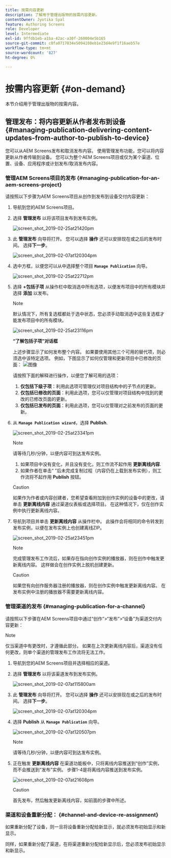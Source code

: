 ```yaml
---
title: 按需内容更新
description: 了解用于管理出版物的按需内容更新。
contentOwner: Jyotika Syal
feature: Authoring Screens
role: Developer
level: Intermediate
exl-id: 9ffdb1eb-a1ba-42ac-a30f-260004e5b165
source-git-commit: c0fa0717034e5094108eb1e23d4e9f1f16aeb57e
workflow-type: tm+mt
source-wordcount: '827'
ht-degree: 0%

---
```


# 按需内容更新 {#on-demand}

本节介绍用于管理出版物的按需内容。

## 管理发布：将内容更新从作者发布到设备 {#managing-publication-delivering-content-updates-from-author-to-publish-to-device}

您可以从AEM Screens发布和取消发布内容。 使用管理发布功能，您可以将内容更新从作者传输到设备。 您可以为整个AEM Screens项目或仅为某个渠道、位置、设备、应用程序或计划发布/取消发布内容。

### 管理AEM Screens项目的发布 {#managing-publication-for-an-aem-screens-project}

请按照以下步骤为AEM Screens项目从创作到发布到设备交付内容更新：

1. 导航到您的AEM Screens项目。
1. 选择 **管理发布** 以将该项目发布到发布实例。

   ![screen_shot_2019-02-25at21420pm](assets/screen_shot_2019-02-25at21420pm.png)

1. 此 **管理发布** 向导将打开。 您可以选择 **操作** 还可以安排现在或之后的发布时间。 选择&#x200B;**下一步**。

   ![screen_shot_2019-02-07at120304pm](assets/screen_shot_2019-02-07at120304pm.png)

1. 选中方框，以便您可以从中选择整个项目 **`Manage Publication`** 向导。

   ![screen_shot_2019-02-25at22712pm](assets/screen_shot_2019-02-25at22712pm.png)

1. 选择 **+包括子项** 从操作栏中取消选中所有选项，以便发布项目中的所有模块并选择 **添加** 以发布。

   >[!NOTE]
   >
   >默认情况下，所有复选框都处于选中状态，您必须手动取消选中这些复选框才能发布项目中的所有模块。

   ![screen_shot_2019-02-25at23116pm](assets/screen_shot_2019-02-25at23116pm.png)

   **“了解包括子项”对话框**

   上述步骤显示了如何发布整个内容。 如果要使用其他三个可用的替代项，则必须选中该特定选项。
例如，下图显示了如何仅管理和更新项目中已修改的页面：
   ![图像](assets/author-publish-manage.png)

   请按照下面的解释进行操作，以便您了解可用的选项：

   1. **仅包括下级子项**：利用此选项可管理仅对项目结构中的子节点的更新。
   1. **仅包括已修改的页面**：利用此选项，您可以仅管理对项目结构中找到的更改的已修改页面的更新。
   1. **仅包括已发布的页面**：利用此选项，您可以仅管理对之前发布的页面的更新。


1. 从 **`Manage Publication wizard`**，选择 **Publish**.

   ![screen_shot_2019-02-25at23341pm](assets/screen_shot_2019-02-25at23341pm.png)

   >[!NOTE]
   >
   >请等待几秒/分钟，以便内容可到达发布实例。
   >
   >
   >    1. 如果项目中没有变化，并且没有变化，则工作流不起作用 **更新离线内容**.
   >    1. 如果作者在单击“ ”后未完成复制过程（内容仍在上载到发布实例），则工作流将不起作用 **Publish** 按钮。

   >[!CAUTION]
   >如果作为作者或内容创建者，您希望查看附加到创作实例的设备中的更改，请单击 **更新离线内容** 通过渠道仪表板或选择项目。 在这种情况下，仅在创作实例中执行更新离线内容。

1. 导航到项目并单击 **更新离线内容** 从操作栏中。 此操作会将相同的命令转发到发布实例，以便在发布实例上也创建离线ZIP。

   ![screen_shot_2019-02-25at23451pm](assets/screen_shot_2019-02-25at23451pm.png)


   >[!NOTE]
   >
   >完成管理发布工作流后，如果存在指向创作实例的播放器，则在创作中触发更新离线内容。 这样做会在创作实例上脱机创建更新。

   >[!CAUTION]
   >
   >如果您有向创作服务器注册的播放器，则在创作实例中触发更新离线内容。 在发布实例中注册的播放器不需要更新离线内容。

### 管理渠道的发布 {#managing-publication-for-a-channel}

请按照以下步骤在AEM Screens项目中通过“创作”>“发布”>“设备”为渠道交付内容更新：

>[!NOTE]
>
>仅当渠道中有更改时，才遵循此部分。 如果在上次更新离线内容后，渠道没有任何更改，则单个渠道的管理发布工作流将无法工作。

1. 导航到您的AEM Screens项目并选择相应的渠道。
1. 选择 **管理发布** 以将该渠道发布到发布实例。

   ![screen_shot_2019-02-07at115800am](assets/screen_shot_2019-02-07at115800am.png)

1. 此 **管理发布** 向导将打开。 您可以选择 **操作** 还可以安排现在或之后的发布时间。 选择&#x200B;**下一步**。

   ![screen_shot_2019-02-07at120304pm](assets/screen_shot_2019-02-07at120304pm.png)

1. 选择 **Publish** 从 **`Manage Publication`** 向导。

   ![screen_shot_2019-02-07at120507pm](assets/screen_shot_2019-02-07at120507pm.png)

   >[!NOTE]
   >
   >请等待几秒/分钟，以便内容可到达发布实例。

1. 正在触发 **更新离线内容** 在渠道功能板中，只将离线内容推送到“创作”实例，而不会推送到“发布”实例。 步骤1-4是将离线内容推送到发布实例。

   ![screen_shot_2019-02-07at21608pm](assets/screen_shot_2019-02-07at21608pm.png)

   >[!CAUTION]
   >
   >首先发布，然后触发更新离线内容，如前面的步骤中所述。

### 渠道和设备重新分配： {#channel-and-device-re-assignment}

如果重新分配了设备，则一旦将设备重新分配给新显示，就必须发布初始显示和新显示。

同样，如果重新分配了渠道，在将渠道重新分配给新显示后，您必须发布初始显示和新显示。
